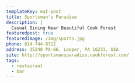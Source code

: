 ```yaml
---
templateKey: eat-post
title: Sportsman's Paradise
description: |
  Casual Dining Near Beautiful Cook Forest 
featuredpost: true
featuredimage: /img/sports.jpg
phone: 814-744-8722
address: 35248 PA-66, Leeper, PA 16233, USA
site: http://sportsmansparadise.cookforest.com/
tags:
  - restaurant
  - bar
---
```

